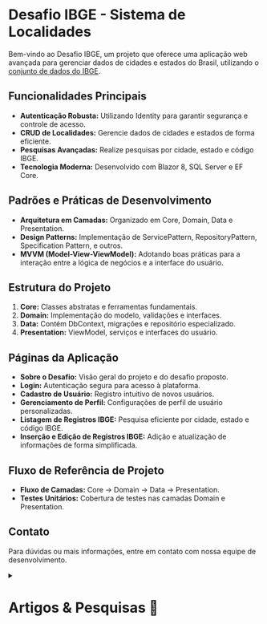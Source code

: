 # Desafio IBGE - Sistema de Localidades

Bem-vindo ao Desafio IBGE, um projeto que oferece uma aplicação web avançada para gerenciar dados de cidades e estados do Brasil, utilizando o [conjunto de dados do IBGE](https://github.com/andrebaltieri/ibge).

## Funcionalidades Principais

- **Autenticação Robusta:** Utilizando Identity para garantir segurança e controle de acesso.
- **CRUD de Localidades:** Gerencie dados de cidades e estados de forma eficiente.
- **Pesquisas Avançadas:** Realize pesquisas por cidade, estado e código IBGE.
- **Tecnologia Moderna:** Desenvolvido com Blazor 8, SQL Server e EF Core.

## Padrões e Práticas de Desenvolvimento

- **Arquitetura em Camadas:** Organizado em Core, Domain, Data e Presentation.
- **Design Patterns:** Implementação de ServicePattern, RepositoryPattern, Specification Pattern, e outros.
- **MVVM (Model-View-ViewModel):** Adotando boas práticas para a interação entre a lógica de negócios e a interface do usuário.

## Estrutura do Projeto

1. **Core:** Classes abstratas e ferramentas fundamentais.
2. **Domain:** Implementação do modelo, validações e interfaces.
3. **Data:** Contém DbContext, migrações e repositório especializado.
4. **Presentation:** ViewModel, serviços e interfaces do usuário.

## Páginas da Aplicação

- **Sobre o Desafio:** Visão geral do projeto e do desafio proposto.
- **Login:** Autenticação segura para acesso à plataforma.
- **Cadastro de Usuário:** Registro intuitivo de novos usuários.
- **Gerenciamento de Perfil:** Configurações de perfil de usuário personalizadas.
- **Listagem de Registros IBGE:** Pesquisa eficiente por cidade, estado e código IBGE.
- **Inserção e Edição de Registros IBGE:** Adição e atualização de informações de forma simplificada.

## Fluxo de Referência de Projeto

- **Fluxo de Camadas:** Core -> Domain -> Data -> Presentation.
- **Testes Unitários:** Cobertura de testes nas camadas Domain e Presentation.

## Contato

Para dúvidas ou mais informações, entre em contato com nossa equipe de desenvolvimento.


<details Closed> 
  <summary>
   <h1>Artigos & Pesquisas 📑</h1>
  </summary>

## Blazor:
- [Modos de renderização Blazor do ASP.NET Core](https://learn.microsoft.com/pt-br/aspnet/core/blazor/components/render-modes?view=aspnetcore-8.0)
- [ASP.NET Core Blazor authentication and authorization](https://learn.microsoft.com/en-us/aspnet/core/blazor/security/?view=aspnetcore-8.0)
- [ASP.NET Core Blazor forms overview](https://learn.microsoft.com/en-us/aspnet/core/blazor/forms/?view=aspnetcore-8.0)
- [Server-side ASP.NET Core Blazor additional security scenarios](https://learn.microsoft.com/en-us/aspnet/core/blazor/security/server/additional-scenarios?view=aspnetcore-8.0#pass-tokens-to-a-server-side-blazor-app)
- [Autenticação e autorização do Blazor no ASP.NET Core](https://learn.microsoft.com/pt-br/aspnet/core/blazor/security/?view=aspnetcore-8.0)
- [Visão geral dos formulários do ASP.NET Core Blazor](https://learn.microsoft.com/pt-br/aspnet/core/blazor/forms/?view=aspnetcore-8.0)
- [ASP.NET Core Blazor dependency injection](https://learn.microsoft.com/en-us/aspnet/core/blazor/fundamentals/dependency-injection?view=aspnetcore-8.0)

## .NET Core:
- [Using the Specification pattern alongside a generic Repository](https://medium.com/@rudyzio92/net-core-using-the-specification-pattern-alongside-a-generic-repository-318cd4eea4aa)
- [.NET Core — Using the Specification pattern alongside a generic Repository](https://medium.com/@rudyzio92/net-core-using-the-specification-pattern-alongside-a-generic-repository-318cd4eea4aa)

## ASP.NET Core:
- [Access HttpContext in ASP.NET Core](https://learn.microsoft.com/en-us/aspnet/core/fundamentals/http-context?view=aspnetcore-8.0)
- [Overview of ASP.NET Core Authentication](https://learn.microsoft.com/en-us/aspnet/core/security/authentication/?view=aspnetcore-8.0)
- [Choose an identity management solution](https://learn.microsoft.com/en-us/aspnet/core/security/how-to-choose-identity-solution?view=aspnetcore-8.0)
- [Prevent Cross-Site Request Forgery (XSRF/CSRF) attacks in ASP.NET Core](https://learn.microsoft.com/en-us/aspnet/core/security/anti-request-forgery?view=aspnetcore-8.0#refresh-tokens-after-authentication-1)

## C#:
- [Trabalhando com Tasks assíncronas em C#](https://dev.to/marcosbelorio/trabalhando-com-tasks-assincronas-em-c-pjp)

## WPF .NET:
- [Como implementar notificação de alteração da propriedade - WPF .NET](https://learn.microsoft.com/pt-br/dotnet/desktop/wpf/data/how-to-implement-property-change-notification?view=netframeworkdesktop-4.8)

## Miscelânea:
- [Introdução ao MVVM (Model-View-ViewModel)](https://medium.com/netcoders/introdução-ao-mvvm-model-view-viewmodel-cb5920b4ca58)
- [.NET Core — Using the Specification pattern alongside a generic Repository](https://medium.com/@rudyzio92/net-core-using-the-specification-pattern-alongside-a-generic-repository-318cd4eea4aa)
- [C# Blazor Server: Display live data using INotifyPropertyChanged](https://stackoverflow.com/questions/65813816/c-sharp-blazor-server-display-live-data-using-inotifypropertychanged)
- [ASP.NET Core 2.1.0-preview1: Introducing Identity UI as a library](https://devblogs.microsoft.com/dotnet/aspnetcore-2-1-identity-ui/)


</details>
